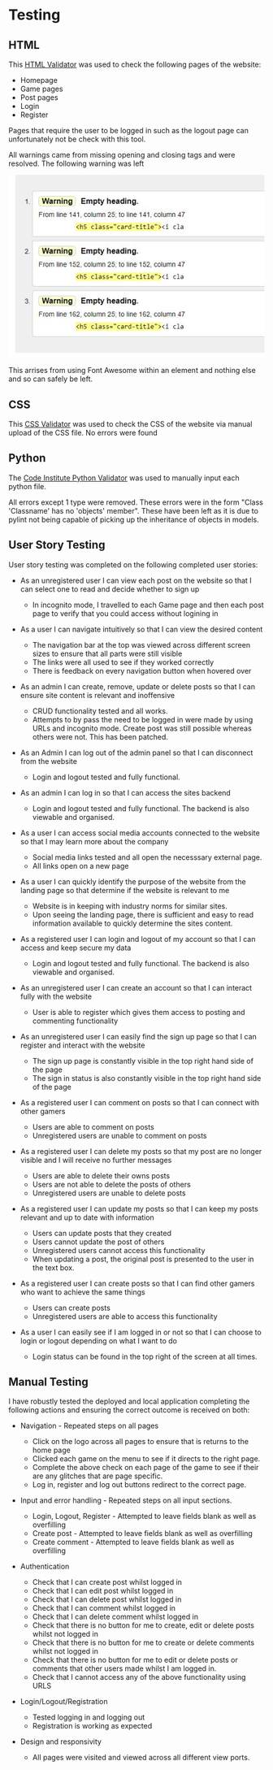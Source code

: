 # Testing

## HTML

This [HTML Validator](https://validator.w3.org/nu/) was used to check the following pages of the website:
- Homepage
- Game pages
- Post pages
- Login
- Register

Pages that require the user to be logged in such as the logout page can unfortunately not be check with this tool. 

All warnings came from missing opening and closing tags and were resolved. The following warning was left

![htmlvalidatorwarning](media/readme/htmlvalidator.JPG)

This arrises from using Font Awesome within an element and nothing else and so can safely be left.

## CSS

This [CSS Validator](https://jigsaw.w3.org/css-validator/validator) was used to check the CSS of the website via manual upload of the CSS file. No errors were found

## Python

The [Code Institute Python Validator](https://pep8ci.herokuapp.com/) was used to manually input each python file.

All errors except 1 type were removed. These errors were in the form "Class 'Classname' has no 'objects' member". These have been left as it is due to pylint not being capable of picking up the inheritance of objects in models.

## User Story Testing

User story testing was completed on the following completed user stories:

* As an unregistered user I can view each post on the website so that I can select one to read and decide whether to sign up
   - In incognito mode, I travelled to each Game page and then each post page to verify that you could access without logining in

* As a user I can navigate intuitively so that I can view the desired content
   - The navigation bar at the top was viewed across different screen sizes to ensure that all parts were still visible
   - The links were all used to see if they worked correctly
   - There is feedback on every navigation button when hovered over

* As an admin I can create, remove, update or delete posts so that I can ensure site content is relevant and inoffensive
   - CRUD functionality tested and all works.
   - Attempts to by pass the need to be logged in were made by using URLs and incognito mode. Create post was still possible whereas others were not. This has been patched.

* As an Admin I can log out of the admin panel so that I can disconnect from the website
   - Login and logout tested and fully functional.

* As an admin I can log in so that I can access the sites backend
   - Login and logout tested and fully functional. The backend is also viewable and organised.

* As a user I can access social media accounts connected to the website so that I may learn more about the company
   - Social media links tested and all open the necesssary external page.
   - All links open on a new page

* As a user I can quickly identify the purpose of the website from the landing page so that determine if the website is relevant to me
   - Website is in keeping with industry norms for similar sites.
   - Upon seeing the landing page, there is sufficient and easy to read information available to quickly determine the sites content.

* As a registered user I can login and logout of my account so that I can access and keep secure my data
   - Login and logout tested and fully functional. The backend is also viewable and organised.

* As an unregistered user I can create an account so that I can interact fully with the website
   - User is able to register which gives them access to posting and commenting functionality 

* As an unregistered user I can easily find the sign up page so that I can register and interact with the website
   - The sign up page is constantly visible in the top right hand side of the page
   - The sign in status is also constantly visible in the top right hand side of the page

* As a registered user I can comment on posts so that I can connect with other gamers
   - Users are able to comment on posts
   - Unregistered users are unable to comment on posts

* As a registered user I can delete my posts so that my post are no longer visible and I will receive no further messages
   - Users are able to delete their owns posts
   - Users are not able to delete the posts of others
   - Unregistered users are unable to delete posts

* As a registered user I can update my posts so that I can keep my posts relevant and up to date with information
   - Users can update posts that they created
   - Users cannot update the post of others
   - Unregistered users cannot access this functionality
   - When updating a post, the original post is presented to the user in the text box.

* As a registered user I can create posts so that I can find other gamers who want to achieve the same things
   - Users can create posts
   - Unregistered users are able to access this functionality

* As a user I can easily see if I am logged in or not so that I can choose to login or logout depending on what I want to do
   - Login status can be found in the top right of the screen at all times.

## Manual Testing 

I have robustly tested the deployed and local application completing the following actions and ensuring the correct outcome is received on both:

* Navigation - Repeated steps on all pages
    
    * Click on the logo across all pages to ensure that is returns to the home page
    * Clicked each game on the menu to see if it directs to the right page.
    * Complete the above check on each page of the game to see if their are any glitches that are page specific.
    * Log in, register and log out buttons redirect to the correct page.
    
* Input and error handling - Repeated steps on all input sections.
    * Login, Logout, Register - Attempted to leave fields blank as well as overfilling
    * Create post - Attempted to leave fields blank as well as overfilling
    * Create comment - Attempted to leave fields blank as well as overfilling

* Authentication
    * Check that I can create post whilst logged in
    * Check that I can edit post whilst logged in
    * Check that I can delete post whilst logged in
    * Check that I can comment whilst logged in
    * Check that I can delete comment whilst logged in
    * Check that there is no button for me to create, edit or delete posts whilst not logged in
    * Check that there is no button for me to create or delete comments whilst not logged in
    * Check that there is no button for me to edit or delete posts or comments that other users made whilst I am logged in.
    * Check that I cannot access any of the above functionality using URLS
    
* Login/Logout/Registration
    * Tested logging in and logging out
    * Registration is working as expected

* Design and responsivity
    * All pages were visited and viewed across all different view ports.


